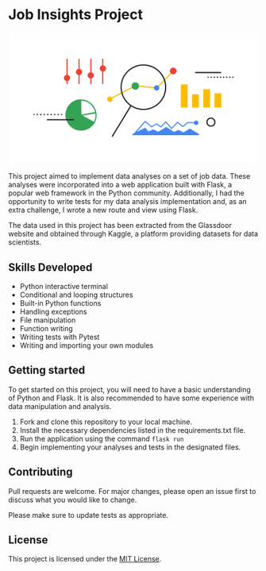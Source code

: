 # Job Insights Project

![Cover Image](https://raw.githubusercontent.com/heitornobrega/job-insights/main/.images/job.png)

This project aimed to implement data analyses on a set of job data. These analyses were incorporated into a web application built with Flask, a popular web framework in the Python community. Additionally, I had the opportunity to write tests for my data analysis implementation and, as an extra challenge, I wrote a new route and view using Flask.

The data used in this project has been extracted from the Glassdoor website and obtained through Kaggle, a platform providing datasets for data scientists.

## Skills Developed
- Python interactive terminal
- Conditional and looping structures
- Built-in Python functions
- Handling exceptions
- File manipulation
- Function writing
- Writing tests with Pytest
- Writing and importing your own modules

## Getting started

To get started on this project, you will need to have a basic understanding of Python and Flask. It is also recommended to have some experience with data manipulation and analysis.

1. Fork and clone this repository to your local machine.
2. Install the necessary dependencies listed in the requirements.txt file.
3. Run the application using the command `flask run`
4. Begin implementing your analyses and tests in the designated files.

## Contributing

Pull requests are welcome. For major changes, please open an issue first to discuss what you would like to change.

Please make sure to update tests as appropriate.

## License

This project is licensed under the [MIT License](https://choosealicense.com/licenses/mit/).
